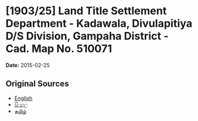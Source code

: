 # [1903/25] Land Title Settlement Department - Kadawala, Divulapitiya D/S Division, Gampaha District - Cad. Map No. 510071

**Date:** 2015-02-25

## Original Sources

- [English](https://documents.gov.lk/view/extra-gazettes/2015/2/1903-25_E.pdf)
- [සිංහල](https://documents.gov.lk/view/extra-gazettes/2015/2/1903-25_S.pdf)
- [தமிழ்](https://documents.gov.lk/view/extra-gazettes/2015/2/1903-25_T.pdf)
